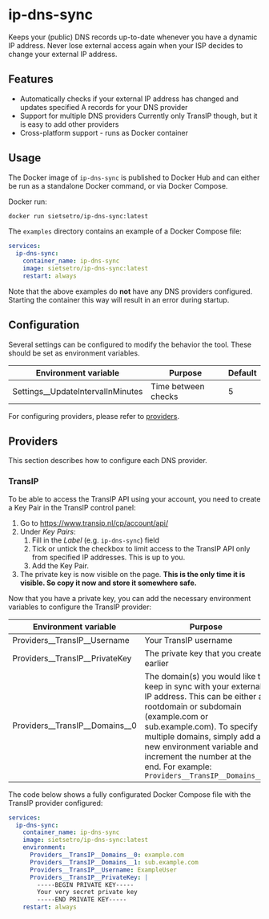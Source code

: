 # ip-dns-sync
Keeps your (public) DNS records up-to-date whenever you have a dynamic IP address. 
Never lose external access again when your ISP decides to change your external IP address.

## Features
- Automatically checks if your external IP address has changed and updates specified A records for your DNS provider
- Support for multiple DNS providers
  Currently only TransIP though, but it is easy to add other providers
- Cross-platform support - runs as Docker container

## Usage
The Docker image of `ip-dns-sync` is published to Docker Hub and can either be run as a standalone Docker command, or via Docker Compose.

Docker run:
```bash
docker run sietsetro/ip-dns-sync:latest
```

The `examples` directory contains an example of a Docker Compose file:

```yaml
services:
  ip-dns-sync:
    container_name: ip-dns-sync
    image: sietsetro/ip-dns-sync:latest
    restart: always
```

Note that the above examples do **not** have any DNS providers configured.
Starting the container this way will result in an error during startup.

## Configuration
Several settings can be configured to modify the behavior the tool. These should be set as environment variables.

| Environment variable | Purpose | Default |
| -------------------- | ------- | --------|
| Settings__UpdateIntervalInMinutes | Time between checks | 5 |

For configuring providers, please refer to [providers](#providers).


## Providers
This section describes how to configure each DNS provider.

### TransIP
To be able to access the TransIP API using your account, you need to create a Key Pair in the TransIP control panel:
1. Go to https://www.transip.nl/cp/account/api/
1. Under _Key Pairs_:
    1. Fill in the _Label_ (e.g. `ip-dns-sync`) field
    1. Tick or untick the checkbox to limit access to the TransIP API only from specified IP addresses.
       This is up to you.
    1. Add the Key Pair.
1. The private key is now visible on the page. 
   **This is the only time it is visible. So copy it now and store it somewhere safe.**

Now that you have a private key, you can add the necessary environment variables to configure the TransIP provider:

| Environment variable | Purpose |
| -------------------- | ------- |
| Providers__TransIP__Username | Your TransIP username |
| Providers__TransIP__PrivateKey | The private key that you created earlier |
| Providers__TransIP__Domains__0 | The domain(s) you would like to keep in sync with your external IP address. This can be either a rootdomain or subdomain (example.com or sub.example.com). To specify multiple domains, simply add a new environment variable and increment the number at the end. For example:  `Providers__TransIP__Domains__1` |

The code below shows a fully configurated Docker Compose file with the TransIP provider configured:

```yaml
services:
  ip-dns-sync:
    container_name: ip-dns-sync
    image: sietsetro/ip-dns-sync:latest
    environment:
      Providers__TransIP__Domains__0: example.com
      Providers__TransIP__Domains__1: sub.example.com
      Providers__TransIP__Username: ExampleUser
      Providers__TransIP__PrivateKey: |
        -----BEGIN PRIVATE KEY-----
        Your very secret private key
        -----END PRIVATE KEY-----
    restart: always
```